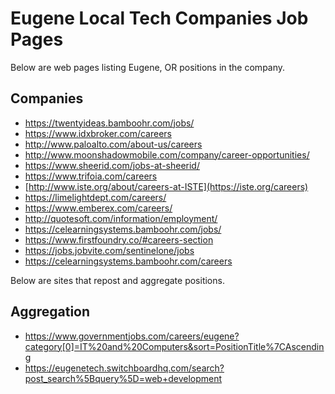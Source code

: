 # Eugene Local Tech Companies Job Pages

Below are web pages listing Eugene, OR positions in the company.

## Companies
* https://twentyideas.bamboohr.com/jobs/
* https://www.idxbroker.com/careers
* http://www.paloalto.com/about-us/careers
* http://www.moonshadowmobile.com/company/career-opportunities/
* https://www.sheerid.com/jobs-at-sheerid/
* https://www.trifoia.com/careers
* [http://www.iste.org/about/careers-at-ISTE](https://iste.org/careers)
* https://limelightdept.com/careers/
* https://www.emberex.com/careers/
* http://quotesoft.com/information/employment/
* https://celearningsystems.bamboohr.com/jobs/
* https://www.firstfoundry.co/#careers-section
* https://jobs.jobvite.com/sentinelone/jobs
* https://celearningsystems.bamboohr.com/careers

Below are sites that repost and aggregate positions.

## Aggregation
* https://www.governmentjobs.com/careers/eugene?category[0]=IT%20and%20Computers&sort=PositionTitle%7CAscending
* https://eugenetech.switchboardhq.com/search?post_search%5Bquery%5D=web+development
